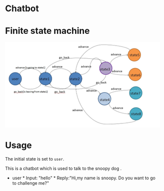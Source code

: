 # Chatbot

# Finite state machine
![Image of fsm](https://github.com/F74046535/Chatbot/blob/master/show_fsm.JPG)

# Usage
The initial state is set to `user`.

This is a chatbot which is used to talk to the snoopy dog .

* user
        * Input:  "hello"
                 * Reply:"Hi,my name is snoopy. Do you want to go to challenge me?"
                
